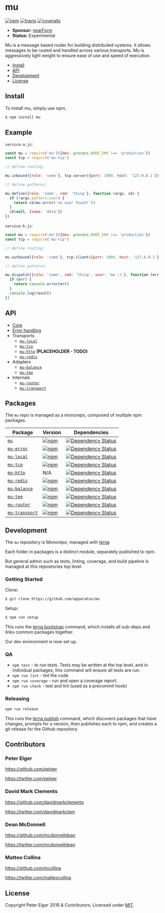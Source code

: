 # mu

[![npm][npm-badge]][npm-url]
[![travis][travis-badge]][travis-url]
[![coveralls][coveralls-badge]][coveralls-url]

- __Sponsor:__ [nearForm][sponsor]
- __Status:__ Experimental

Mu is a message based router for building distributed systems. It allows messages to be routed and
handled across various transports. Mu is aggressively light weight to ensure ease of use and speed
of execution.

* [Install](#install)
* [API](#api)
* [Development](#development)
* [License](#license)


## Install
To install mu, simply use npm,

```sh
$ npm install mu
```

## Example

`service-a.js`:

```js
const mu = require('mu')({dev: process.NODE_ENV !== 'production'})
const tcp = require('mu-tcp')

// define routing:

mu.inbound({role: 'some'}, tcp.server({port: 3000, host: '127.0.0.1'}))

// define patterns:

mu.define({role: 'some', cmd: 'thing'}, function (args, cb) {
  if (!args.pattern.user) {
    return cb(mu.error('no user found!'))
  }
  cb(null, {some: 'data'})
})
```

`service-b.js`:

```js
const mu = require('mu')({dev: process.NODE_ENV !== 'production'})
const tcp = require('mu-tcp')

// define routing:

mu.outbound({role: 'some'}, tcp.client({port: 3000, host: '127.0.0.1'}))

// define patterns:

mu.dispatch({role: 'some', cmd: 'thing', user: 'me :)'}, function (err, result) {
  if (err) {
    return console.error(err)
  }
  console.log(result)
})
```

## API

* [Core][mu-api]
* [Error handling][mu-error-api]
* Transports
  * [`mu-local`][mu-local-api]
  * [`mu-tcp`][mu-tcp-api]
  * [`mu-http`][mu-http-api] **(PLACEHOLDER - TODO)**
  * [`mu-redis`][mu-redis-api]
* Adapters
  * [`mu-balance`][mu-balance-api]
  * [`mu-tee`][mu-tee-api]
* Internals
  * [`mu-router`][mu-router-api]
  * [`mu-transport`][mu-transport-api]

## Packages

The `mu` repo is managed as a monorepo, composed of multiple npm packages.

| Package | Version | Dependencies |
|--------|-------|------------|
| [`mu`][] | [![npm](https://img.shields.io/npm/v/mu.svg?maxAge=2592000)](https://www.npmjs.com/package/mu) | [![Dependency Status](https://david-dm.org/apparatus/mu.svg?path=packages/mu)](https://david-dm.org/apparatus/mu?path=packages/mu) |
| [`mu-error`][] | [![npm](https://img.shields.io/npm/v/mu-error.svg?maxAge=2592000)](https://www.npmjs.com/package/mu-error) | [![Dependency Status](https://david-dm.org/apparatus/mu.svg?path=packages/mu-error)](https://david-dm.org/apparatus/mu?path=packages/mu-error) |
| [`mu-local`][] | [![npm](https://img.shields.io/npm/v/mu-local.svg?maxAge=2592000)](https://www.npmjs.com/package/mu-local) | [![Dependency Status](https://david-dm.org/apparatus/mu.svg?path=packages/mu-local)](https://david-dm.org/apparatus/mu?path=packages/mu-local) |
| [`mu-tcp`][] | [![npm](https://img.shields.io/npm/v/mu-tcp.svg?maxAge=2592000)](https://www.npmjs.com/package/mu-tcp) | [![Dependency Status](https://david-dm.org/apparatus/mu.svg?path=packages/mu-tcp)](https://david-dm.org/apparatus/mu?path=packages/mu-tcp) |
| [`mu-http`][] | N/A | [![Dependency Status](https://david-dm.org/apparatus/mu.svg?path=packages/mu-http)](https://david-dm.org/apparatus/mu?path=packages/mu-http) |
| [`mu-redis`][] | [![npm](https://img.shields.io/npm/v/mu-redis.svg?maxAge=2592000)](https://www.npmjs.com/package/mu-redis) | [![Dependency Status](https://david-dm.org/apparatus/mu.svg?path=packages/mu-redis)](https://david-dm.org/apparatus/mu?path=packages/mu-redis) |
| [`mu-balance`][] | [![npm](https://img.shields.io/npm/v/mu-balance.svg?maxAge=2592000)](https://www.npmjs.com/package/mu-balance) | [![Dependency Status](https://david-dm.org/apparatus/mu.svg?path=packages/mu-balance)](https://david-dm.org/apparatus/mu?path=packages/mu-balance) |
| [`mu-tee`][] | [![npm](https://img.shields.io/npm/v/mu-tee.svg?maxAge=2592000)](https://www.npmjs.com/package/mu-tee) | [![Dependency Status](https://david-dm.org/apparatus/mu.svg?path=packages/mu-tee)](https://david-dm.org/apparatus/mu?path=packages/mu-tee) |
| [`mu-router`][] | [![npm](https://img.shields.io/npm/v/mu-router.svg?maxAge=2592000)](https://www.npmjs.com/package/mu-router) | [![Dependency Status](https://david-dm.org/apparatus/mu.svg?path=packages/mu-router)](https://david-dm.org/apparatus/mu?path=packages/mu-router) |
| [`mu-transport`][] | [![npm](https://img.shields.io/npm/v/mu-transport.svg?maxAge=2592000)](https://www.npmjs.com/package/mu-transport) | [![Dependency Status](https://david-dm.org/apparatus/mu.svg?path=packages/mu-transport)](https://david-dm.org/apparatus/mu?path=packages/mu-transport) |


## Development

The `mu` repository is Monorepo, managed with [lerna](http://lernajs.io)

Each folder in packages is a distinct module, separately published to npm.

But general admin such as tests, linting, coverage, and build pipeline is managed at this repositories top level.

### Getting Started

Clone:

```sh
$ git clone https://github.com/apparatus/mu
```

Setup:

```sh
$ npm run setup 
```

This runs the [lerna bootstrap](https://lernajs.io/#command-bootstrap) command, which installs all sub-deps and links common packages together. 

Our dev environment is now set up.

### QA

- `npm test` - to run tests. Tests may be written at the top level, and in individual packages, this command will ensure all tests are run. 
- `npm run lint` - lint the code
- `npm run coverage` - run and open a coverage report.
- `npm run check` - test and lint (used as a precommit hook)

### Releasing

```sh
npm run release
```

This runs the [lerna publish](https://lernajs.io/#command-publish) command, which discovers packages that have changes, prompts for a version, then publishes each to npm, and creates a git release for the Github repository.


## Contributors

### Peter Elger

<https://github.com/pelger>

<https://twitter.com/pelger>

### David Mark Clements

<https://github.com/davidmarkclements>

<https://twitter.com/davidmarkclem>

### Dean McDonnell

<https://github.com/mcdonnelldean>

<https://twitter.com/mcdonnelldean>

### Matteo Collina

<https://github.com/mcollina>

<https://twitter.com/matteocollina>


## License
Copyright Peter Elger 2016 & Contributors, Licensed under [MIT][].

[`mu`]: packages/mu
[`mu-error`]: packages/mu-error
[`mu-local`]: packages/mu-local
[`mu-tcp`]: packages/mu-tcp
[`mu-http`]: packages/mu-http
[`mu-redis`]: packages/mu-redis
[`mu-balance`]: packages/mu-balance
[`mu-tee`]: packages/mu-tee
[`mu-router`]: packages/mu-router
[`mu-transport`]: packages/mu-transport#api
[mu-api]: packages/mu
[mu-error-api]: packages/mu-error#api
[mu-local-api]: packages/mu-local#api
[mu-tcp-api]: packages/mu-tcp#api
[mu-http-api]: packages/mu-http#api
[mu-redis-api]: packages/mu-redis#api
[mu-balance-api]: packages/mu-balance#api
[mu-tee-api]: packages/mu-tee#api
[mu-router-api]: packages/mu-router#api
[mu-transport-api]: packages/mu-transport#api
[travis-badge]: https://travis-ci.org/apparatus/mu.svg?branch=master
[travis-url]: https://travis-ci.org/apparatus/mu
[npm-badge]: https://badge.fury.io/js/mu.svg
[npm-url]: https://npmjs.org/package/mu
[logo-url]: https://raw.githubusercontent.com/apparatus/mu/master/assets/mu.png
[coveralls-badge]: https://coveralls.io/repos/apparatus/mu/badge.svg?branch=master
[coveralls-url]: https://coveralls.io/github/apparatus/mu?branch=master
[sponsor]: http://nearform.com
[MIT]: ./LICENSE
